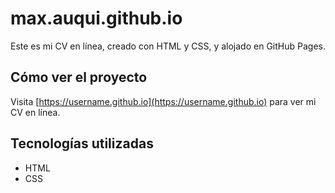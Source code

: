 # max.auqui.github.io

Este es mi CV en línea, creado con HTML y CSS, y alojado en GitHub Pages.

## Cómo ver el proyecto

Visita [https://username.github.io](https://username.github.io) para ver mi CV en línea.

## Tecnologías utilizadas

- HTML
- CSS